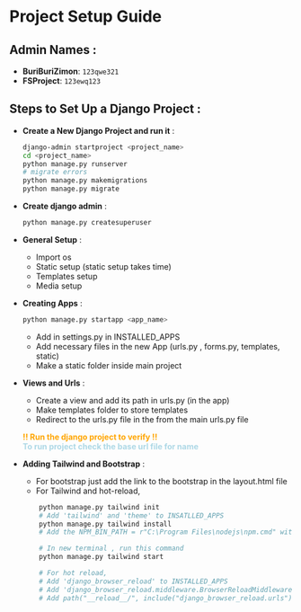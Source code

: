 # Project Setup Guide

## Admin Names :
- **BuriBuriZimon**: `123qwe321`
- **FSProject**: `123ewq123`

## Steps to Set Up a Django Project :

- **Create a New Django Project and run it** :
   ```bash
   django-admin startproject <project_name>
   cd <project_name>
   python manage.py runserver
   # migrate errors
   python manage.py makemigrations
   python manage.py migrate
    ```

- **Create django admin** :
    ```bash
    python manage.py createsuperuser
    ```

- **General Setup** :
    - Import os
    - Static setup (static setup takes time)
    - Templates setup 
    - Media setup 

- **Creating Apps** :
    ```bash
    python manage.py startapp <app_name>
    ```
    - Add in settings.py in INSTALLED_APPS
    - Add necessary files in the new App (urls.py , forms.py, templates, static)
    - Make a static folder inside main project


- **Views and Urls** :

    - Create a view and add its path in urls.py (in the app)
    - Make templates folder to store templates
    - Redirect to the urls.py file in the from the main urls.py file

    <span style="color: orange;">**!! Run the django project to verify !!**</span>
    <br/>
    <span style="color: lightblue;">**To run project check the base url file for name**</span>


- **Adding Tailwind and Bootstrap** :
    
    - For bootstrap just add the link to the bootstrap in the layout.html file
    - For Tailwind and hot-reload, 
    ```bash
        python manage.py tailwind init
        # Add 'tailwind' and 'theme' to INSATLLED_APPS
        python manage.py tailwind install
        # Add the NPM_BIN_PATH = r"C:\Program Files\nodejs\npm.cmd" with INTERNAL_IPS = ["127.0.0.1",]

        # In new terminal , run this command
        python manage.py tailwind start

        # For hot reload,
        # Add 'django_browser_reload' to INSTALLED_APPS
        # Add 'django_browser_reload.middleware.BrowserReloadMiddleware', to MIDDLEWARE
        # Add path("__reload__/", include("django_browser_reload.urls")), to urls.py
         
    ```
    
